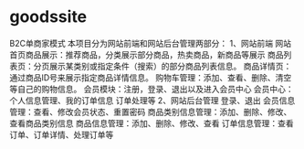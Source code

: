 # goodssite
B2C单商家模式
本项目分为网站前端和网站后台管理两部分：
1、网站前端
网站首页商品展示：推荐商品，分类展示部分商品，热卖商品，新商品等展示
商品列表页：分页展示某类别或指定条件（搜索）的部分商品列表信息。
商品详情页：通过商品ID号来展示指定商品详情信息。
购物车管理：添加、查看、删除、清空等自己的购物信息。
会员模块：注册，登录、退出以及进入会员中心
会员中心：个人信息管理、我的订单信息
订单处理等
2、网站后台管理
登录、退出
会员信息管理：查看、修改会员状态、重置密码
商品类别信息管理：添加、删除、修改、查看商品类别信息
商品信息管理：添加、删除、修改、查看
订单信息管理：查看订单、订单详情、处理订单等

